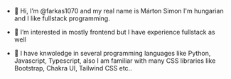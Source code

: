 - 👋 Hi, I’m @farkas1070 and my real name is Márton Simon
I'm hungarian and I like fullstack programming. 

- 👀 I’m interested in mostly frontend but I have experience fullstack as well
- 🌱 I have knwoledge in several programming languages like Python, Javascript, Typescript, also I am familiar with many CSS libraries like Bootstrap, Chakra UI, Tailwind CSS etc..



<!---
farkas1070/farkas1070 is a ✨ special ✨ repository because its `README.md` (this file) appears on your GitHub profile.
You can click the Preview link to take a look at your changes.
--->
